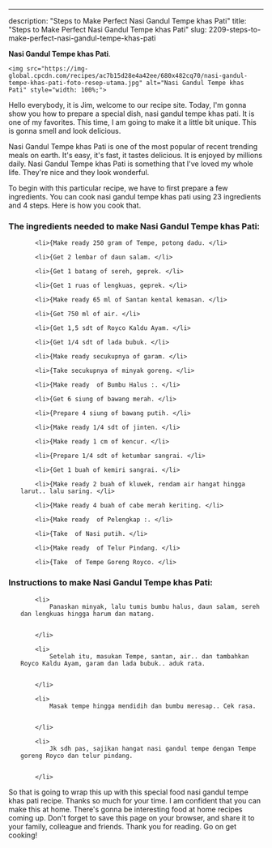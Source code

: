 ---
description: "Steps to Make Perfect Nasi Gandul Tempe khas Pati"
title: "Steps to Make Perfect Nasi Gandul Tempe khas Pati"
slug: 2209-steps-to-make-perfect-nasi-gandul-tempe-khas-pati

<p>
	<strong>Nasi Gandul Tempe khas Pati</strong>. 
	
</p>
<p>
	
	<img src="https://img-global.cpcdn.com/recipes/ac7b15d28e4a42ee/680x482cq70/nasi-gandul-tempe-khas-pati-foto-resep-utama.jpg" alt="Nasi Gandul Tempe khas Pati" style="width: 100%;">
	
	
</p>
<p>
	Hello everybody, it is Jim, welcome to our recipe site. Today, I'm gonna show you how to prepare a special dish, nasi gandul tempe khas pati. It is one of my favorites. This time, I am going to make it a little bit unique. This is gonna smell and look delicious.
</p>
	
<p>
	Nasi Gandul Tempe khas Pati is one of the most popular of recent trending meals on earth. It's easy, it's fast, it tastes delicious. It is enjoyed by millions daily. Nasi Gandul Tempe khas Pati is something that I've loved my whole life. They're nice and they look wonderful.
</p>
<p>
	
</p>

<p>
To begin with this particular recipe, we have to first prepare a few ingredients. You can cook nasi gandul tempe khas pati using 23 ingredients and 4 steps. Here is how you cook that.
</p>

<h3>The ingredients needed to make Nasi Gandul Tempe khas Pati:</h3>

<ol>
	
		<li>{Make ready 250 gram of Tempe, potong dadu. </li>
	
		<li>{Get 2 lembar of daun salam. </li>
	
		<li>{Get 1 batang of sereh, geprek. </li>
	
		<li>{Get 1 ruas of lengkuas, geprek. </li>
	
		<li>{Make ready 65 ml of Santan kental kemasan. </li>
	
		<li>{Get 750 ml of air. </li>
	
		<li>{Get 1,5 sdt of Royco Kaldu Ayam. </li>
	
		<li>{Get 1/4 sdt of lada bubuk. </li>
	
		<li>{Make ready secukupnya of garam. </li>
	
		<li>{Take secukupnya of minyak goreng. </li>
	
		<li>{Make ready  of Bumbu Halus :. </li>
	
		<li>{Get 6 siung of bawang merah. </li>
	
		<li>{Prepare 4 siung of bawang putih. </li>
	
		<li>{Make ready 1/4 sdt of jinten. </li>
	
		<li>{Make ready 1 cm of kencur. </li>
	
		<li>{Prepare 1/4 sdt of ketumbar sangrai. </li>
	
		<li>{Get 1 buah of kemiri sangrai. </li>
	
		<li>{Make ready 2 buah of kluwek, rendam air hangat hingga larut.. lalu saring. </li>
	
		<li>{Make ready 4 buah of cabe merah keriting. </li>
	
		<li>{Make ready  of Pelengkap :. </li>
	
		<li>{Take  of Nasi putih. </li>
	
		<li>{Make ready  of Telur Pindang. </li>
	
		<li>{Take  of Tempe Goreng Royco. </li>
	
</ol>
<p>
	
</p>

<h3>Instructions to make Nasi Gandul Tempe khas Pati:</h3>

<ol>
	
		<li>
			Panaskan minyak, lalu tumis bumbu halus, daun salam, sereh dan lengkuas hingga harum dan matang.
			
			
		</li>
	
		<li>
			Setelah itu, masukan Tempe, santan, air.. dan tambahkan Royco Kaldu Ayam, garam dan lada bubuk.. aduk rata.
			
			
		</li>
	
		<li>
			Masak tempe hingga mendidih dan bumbu meresap.. Cek rasa.
			
			
		</li>
	
		<li>
			Jk sdh pas, sajikan hangat nasi gandul tempe dengan Tempe goreng Royco dan telur pindang.
			
			
		</li>
	
</ol>

<p>
	
</p>

<p>
	So that is going to wrap this up with this special food nasi gandul tempe khas pati recipe. Thanks so much for your time. I am confident that you can make this at home. There's gonna be interesting food at home recipes coming up. Don't forget to save this page on your browser, and share it to your family, colleague and friends. Thank you for reading. Go on get cooking!
</p>
